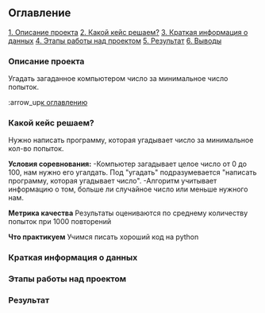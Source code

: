 ## Оглавление
[1. Описание проекта](https://github.com/senami27/data_science_try/blob/main/project_0)
[2. Какой кейс решаем?](https://github.com/senami27/data_science_try/blob/main/project_0)
[3. Краткая информация о данных](https://github.com/senami27/data_science_try/blob/main/project_0)
[4. Этапы работы над проектом](https://github.com/senami27/data_science_try/blob/main/project_0)
[5. Результат](https://github.com/senami27/data_science_try/blob/main/project_0)
[6. Выводы](https://github.com/senami27/data_science_try/blob/main/project_0)

### Описание проекта
Угадать загаданное компьютером число за минимальное число попыток.

:arrow_up[к оглавлению](https://github.com/senami27/data_science_try/blob/main/project_0)


### Какой кейс решаем?
Нужно написать программу, которая угадывает число за минимальное кол-во попыток.

**Условия соревнования:**
-Компьютер загадывает целое число от 0 до 100, нам нужно его угалдать. Под "угадать" подразумевается "написать программу, которая угадывает число".
-Алгоритм учитывает информацию о том, больше ли случайное число или меньше нужного нам.

**Метрика качества**
Результаты оцениваются по среднему количеству попыток при 1000 повторений

**Что практикуем**
Учимся писать хороший код на python


### Краткая информация о данных
### Этапы работы над проектом
### Результат